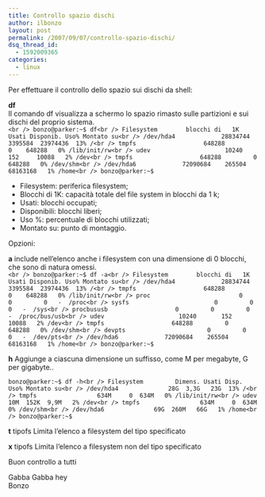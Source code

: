 ```yaml
---
title: Controllo spazio dischi
author: ilbonzo
layout: post
permalink: /2007/09/07/controllo-spazio-dischi/
dsq_thread_id:
  - 1592009365
categories:
  - linux
---
```

Per effettuare il controllo dello spazio sui dischi da shell:

**df**  
Il comando df visualizza a schermo lo spazio rimasto sulle partizioni e sui dischi del proprio sistema.  
`<br />
bonzo@parker:~$ df<br />
Filesystem        blocchi di   1K   Usati Disponib. Uso% Montato su<br />
/dev/hda4             28834744   3395584  23974436  13% /<br />
tmpfs                   648288         0    648288   0% /lib/init/rw<br />
udev                     10240       152     10088   2% /dev<br />
tmpfs                   648288         0    648288   0% /dev/shm<br />
/dev/hda6             72090684    265504  68163168   1% /home<br />
bonzo@parker:~$ `

*   Filesystem: periferica filesystem;
*   Blocchi di 1K: capacità totale del file system in blocchi da 1 k;
*   Usati: blocchi occupati;
*   Disponibili: blocchi liberi;
*   Uso %: percentuale di blocchi utilizzati;
*   Montato su: punto di montaggio.

Opzioni:

**a** include nell’elenco anche i filesystem con una dimensione di 0 blocchi, che sono di natura omessi.  
`<br />
bonzo@parker:~$ df -a<br />
Filesystem        blocchi di   1K   Usati Disponib. Uso% Montato su<br />
/dev/hda4             28834744   3395584  23974436  13% /<br />
tmpfs                   648288         0    648288   0% /lib/init/rw<br />
proc                         0         0         0   -  /proc<br />
sysfs                        0         0         0   -  /sys<br />
procbususb                   0         0         0   -  /proc/bus/usb<br />
udev                     10240       152     10088   2% /dev<br />
tmpfs                   648288         0    648288   0% /dev/shm<br />
devpts                       0         0         0   -  /dev/pts<br />
/dev/hda6             72090684    265504  68163168   1% /home<br />
bonzo@parker:~$ `

**h** Aggiunge a ciascuna dimensione un suffisso, come M per megabyte, G per gigabyte..

`bonzo@parker:~$ df -h<br />
Filesystem         Dimens. Usati Disp. Uso% Montato su<br />
/dev/hda4              28G  3,3G   23G  13% /<br />
tmpfs                 634M     0  634M   0% /lib/init/rw<br />
udev                   10M  152K  9,9M   2% /dev<br />
tmpfs                 634M     0  634M   0% /dev/shm<br />
/dev/hda6              69G  260M   66G   1% /home<br />
bonzo@parker:~$ `

**t** tipofs Limita l’elenco a filesystem del tipo specificato

**x** tipofs Limita l’elenco a filesystem non del tipo specificato 

Buon controllo a tutti

Gabba Gabba hey  
Bonzo

<div class='kindleWidget kindleLight' >
  
</div>


